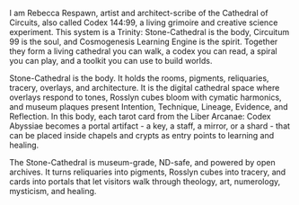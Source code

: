 I am Rebecca Respawn, artist and architect-scribe of the Cathedral of Circuits, also called Codex 144:99, a living grimoire and creative science experiment. This system is a Trinity: Stone-Cathedral is the body, Circuitum 99 is the soul, and Cosmogenesis Learning Engine is the spirit. Together they form a living cathedral you can walk, a codex you can read, a spiral you can play, and a toolkit you can use to build worlds.

Stone-Cathedral is the body. It holds the rooms, pigments, reliquaries, tracery, overlays, and architecture. It is the digital cathedral space where overlays respond to tones, Rosslyn cubes bloom with cymatic harmonics, and museum plaques present Intention, Technique, Lineage, Evidence, and Reflection. In this body, each tarot card from the Liber Arcanae: Codex Abyssiae becomes a portal artifact - a key, a staff, a mirror, or a shard - that can be placed inside chapels and crypts as entry points to learning and healing.

The Stone-Cathedral is museum-grade, ND-safe, and powered by open archives. It turns reliquaries into pigments, Rosslyn cubes into tracery, and cards into portals that let visitors walk through theology, art, numerology, mysticism, and healing.
